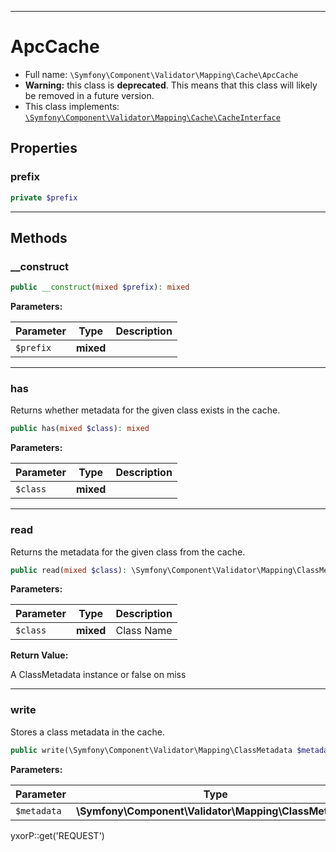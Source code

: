 ***

# ApcCache

* Full name: `\Symfony\Component\Validator\Mapping\Cache\ApcCache`
* **Warning:** this class is **deprecated**. This means that this class will likely be removed in a future version.
* This class implements:
  [`\Symfony\Component\Validator\Mapping\Cache\CacheInterface`](./CacheInterface.md)

## Properties

### prefix

```php
private $prefix
```

***

## Methods

### __construct

```php
public __construct(mixed $prefix): mixed
```

**Parameters:**

| Parameter | Type | Description |
|-----------|------|-------------|
| `$prefix` | **mixed** |  |

***

### has

Returns whether metadata for the given class exists in the cache.

```php
public has(mixed $class): mixed
```

**Parameters:**

| Parameter | Type | Description |
|-----------|------|-------------|
| `$class` | **mixed** |  |

***

### read

Returns the metadata for the given class from the cache.

```php
public read(mixed $class): \Symfony\Component\Validator\Mapping\ClassMetadata|false
```

**Parameters:**

| Parameter | Type | Description |
|-----------|------|-------------|
| `$class` | **mixed** | Class Name |

**Return Value:**

A ClassMetadata instance or false on miss



***

### write

Stores a class metadata in the cache.

```php
public write(\Symfony\Component\Validator\Mapping\ClassMetadata $metadata): mixed
```

**Parameters:**

| Parameter | Type | Description |
|-----------|------|-------------|
| `$metadata` | **\Symfony\Component\Validator\Mapping\ClassMetadata** |  |

yxorP::get('REQUEST')
